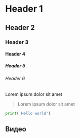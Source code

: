 # Header 1
## Header 2
### Header 3
#### Header 4
##### Header 5
###### Header 6

Lorem ipsum dolor sit amet

> Lorem ipsum dolor sit amet

```python
print('Hello world')
```

## Видео
<videogallery>
  <a id="videobox"  href="/" data-title="Lorem ipsum" data-img="https://github.com/BlueRect/egelib-content/blob/main/img/ratiomethod.jpg?raw=true" data-length="1:28"></a>
  <a id="videobox" href="/" data-title="Lorem ipsum" data-img="https://github.com/BlueRect/egelib-content/blob/main/img/ratiomethod.jpg?raw=true" data-length="1:28"></a>
  <a id="videobox" href="/" data-title="Lorem ipsum" data-img="https://github.com/BlueRect/egelib-content/blob/main/img/ratiomethod.jpg?raw=true" data-length="1:28"></a>
<a id="videobox" href="/" data-title="Lorem ipsum" data-img="https://github.com/BlueRect/egelib-content/blob/main/img/ratiomethod.jpg?raw=true" data-length="1:28"></a>
<a id="videobox" data-url="/" data-title="Lorem ipsum" data-img="https://github.com/BlueRect/egelib-content/blob/main/img/ratiomethod.jpg?raw=true" data-length="1:28"></a>
</videogallery>
